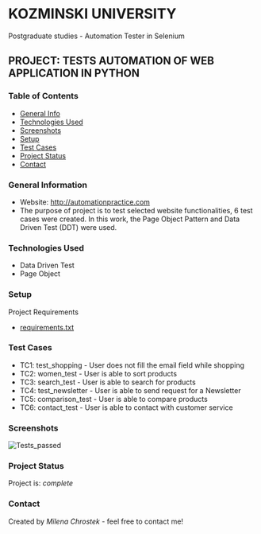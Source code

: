 # KOZMINSKI UNIVERSITY
Postgraduate studies - Automation Tester in Selenium
## PROJECT: TESTS AUTOMATION OF WEB APPLICATION IN PYTHON
### Table of Contents
* [General Info](#general-information)
* [Technologies Used](#technologies-used)
* [Screenshots](#screenshots)
* [Setup](#setup)
* [Test Cases](#test-cases)
* [Project Status](#project-status)
* [Contact](#contact)
<!-- * [License](#license) -->
### General Information
- Website: http://automationpractice.com
- The purpose of project is to test selected website functionalities, 6 test cases were created.
In this work, the Page Object Pattern and Data Driven Test (DDT) were used.
### Technologies Used
- Data Driven Test
- Page Object
### Setup
Project Requirements
- [requirements.txt](https://github.com/milenachrostek/ALK_SeleniumPython/files/8837713/requirements.txt)
### Test Cases 
- TC1: test_shopping - User does not fill the email field while shopping
- TC2: women_test - User is able to sort products
- TC3: search_test - User is able to search for products
- TC4: test_newsletter - User is able to send request for a Newsletter
- TC5: comparison_test - User is able to compare products
- TC6: contact_test - User is able to contact with customer service
### Screenshots
![Tests_passed](https://user-images.githubusercontent.com/91781333/171989800-a12f46ed-0055-4f19-b6fa-076c160419ea.png)
### Project Status
Project is: _complete_
### Contact
Created by _Milena Chrostek_ - feel free to contact me!
